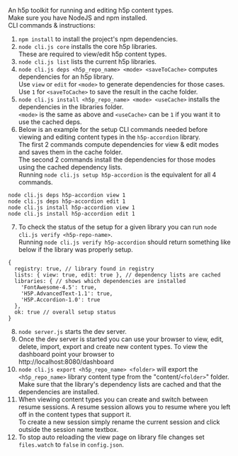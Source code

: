 An h5p toolkit for running and editing h5p content types.  
Make sure you have NodeJS and npm installed.  
CLI commands & instructions:  
1. `npm install` to install the project's npm dependencies.  
2. `node cli.js core` installs the core h5p libraries.  
These are required to view/edit h5p content types.  
3. `node cli.js list` lists the current h5p libraries.  
4. `node cli.js deps <h5p_repo_name> <mode> <saveToCache>` computes dependencies for an h5p library.  
Use `view` or `edit` for `<mode>` to generate dependencies for those cases.  
Use `1` for `<saveToCache>` to save the result in the cache folder.  
5. `node cli.js install <h5p_repo_name> <mode> <useCache>` installs the dependencies in the libraries folder.  
`<mode>` is the same as above and `<useCache>` can be `1` if you want it to use the cached deps.  
6. Below is an example for the setup CLI commands needed before viewing and editing content types in the `h5p-accordion` library.  
The first 2 commands compute dependencies for view & edit modes and saves them in the cache folder.  
The second 2 commands install the dependencies for those modes using the cached dependency lists.  
Running `node cli.js setup h5p-accordion` is the equivalent for all 4 commands.  
```
node cli.js deps h5p-accordion view 1
node cli.js deps h5p-accordion edit 1
node cli.js install h5p-accordion view 1
node cli.js install h5p-accordion edit 1
```
7. To check the status of the setup for a given library you can run `node cli.js verify <h5p-repo-name>`.  
Running `node cli.js verify h5p-accordion` should return something like below if the library was properly setup.  
```
{
  registry: true, // library found in registry
  lists: { view: true, edit: true }, // dependency lists are cached
  libraries: { // shows which dependencies are installed
    'FontAwesome-4.5': true,
    'H5P.AdvancedText-1.1': true,
    'H5P.Accordion-1.0': true
  },
  ok: true // overall setup status
}

```
8. `node server.js` starts the dev server.  
9. Once the dev server is started you can use your browser to view, edit, delete, import, export and create new content types. To view the dashboard point your browser to  
http://localhost:8080/dashboard  
10. `node cli.js export <h5p_repo_name> <folder>` will export the `<h5p_repo_name>` library content type from the "content/`<folder>`" folder.  
Make sure that the library's dependency lists are cached and that the dependencies are installed.  
11. When viewing content types you can create and switch between resume sessions. A resume session allows you to resume where you left off in the content types that support it.  
To create a new session simply rename the current session and click outside the session name textbox.  
12. To stop auto reloading the view page on library file changes set `files.watch` to `false` in `config.json`.

